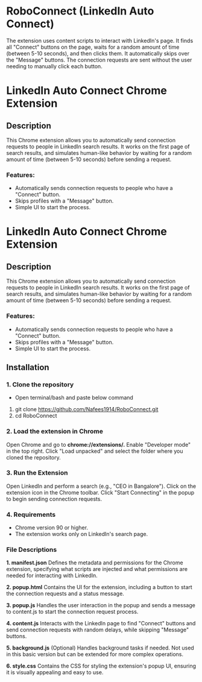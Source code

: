 # RoboConnect (LinkedIn Auto Connect)
The extension uses content scripts to interact with LinkedIn's page. It finds all "Connect" buttons on the page, waits for a random amount of time (between 5-10 seconds), and then clicks them. It automatically skips over the "Message" buttons. The connection requests are sent without the user needing to manually click each button.


# LinkedIn Auto Connect Chrome Extension

## Description
This Chrome extension allows you to automatically send connection requests to people in LinkedIn search results. It works on the first page of search results, and simulates human-like behavior by waiting for a random amount of time (between 5-10 seconds) before sending a request.

### Features:
- Automatically sends connection requests to people who have a "Connect" button.
- Skips profiles with a "Message" button.
- Simple UI to start the process.

# LinkedIn Auto Connect Chrome Extension

## Description
This Chrome extension allows you to automatically send connection requests to people in LinkedIn search results. It works on the first page of search results, and simulates human-like behavior by waiting for a random amount of time (between 5-10 seconds) before sending a request.

### Features:
- Automatically sends connection requests to people who have a "Connect" button.
- Skips profiles with a "Message" button.
- Simple UI to start the process.

## Installation

### 1. Clone the repository

- Open terminal/bash and paste below command
1. git clone https://github.com/Nafees1914/RoboConnect.git
2. cd RoboConnect

### 2. Load the extension in Chrome
Open Chrome and go to **chrome://extensions/.**
Enable "Developer mode" in the top right.
Click "Load unpacked" and select the folder where you cloned the repository.

### 3. Run the Extension
Open LinkedIn and perform a search (e.g., "CEO in Bangalore").
Click on the extension icon in the Chrome toolbar.
Click "Start Connecting" in the popup to begin sending connection requests.

### 4. Requirements
- Chrome version 90 or higher.
- The extension works only on LinkedIn's search page.

### File Descriptions
**1. manifest.json**
Defines the metadata and permissions for the Chrome extension, specifying what scripts are injected and what permissions are needed for interacting with LinkedIn.

**2. popup.html**
Contains the UI for the extension, including a button to start the connection requests and a status message.

**3. popup.js**
Handles the user interaction in the popup and sends a message to content.js to start the connection request process.

**4. content.js**
Interacts with the LinkedIn page to find "Connect" buttons and send connection requests with random delays, while skipping "Message" buttons.

**5. background.js**
(Optional) Handles background tasks if needed. Not used in this basic version but can be extended for more complex operations.

**6. style.css**
Contains the CSS for styling the extension's popup UI, ensuring it is visually appealing and easy to use.
